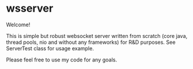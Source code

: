 # wsserver

Welcome!

This is simple but robust websocket server written from scratch (core java, thread pools, nio and without any frameworks) for R&D purposes.
See ServerTest class for usage example.

Please feel free to use my code for any goals.
